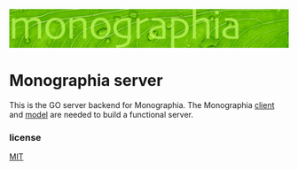 <img src="./static/monographia-banner.svg">

# Monographia server


This is the GO server backend for Monographia. The Monographia [client](https://github.com/dpl10/monographia-client) and [model](https://github.com/dpl10/monographia-model) are needed to build a functional server.

### license
[MIT](https://github.com/dpl10/monographia-server/blob/master/LICENSE)
